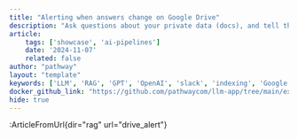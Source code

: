 ```yaml
---
title: "Alerting when answers change on Google Drive"
description: "Ask questions about your private data (docs), and tell the app to alert you whenever responses change. The app is always connected to your Google Docs folder and listening for changes. Whenever new relevant information is added to the data sources, the LLM decides if there is a substantial difference in response and notifies the user with a Slack message."
article:
    tags: ['showcase', 'ai-pipelines']
    date: '2024-11-07'
    related: false
author: "pathway"
layout: "template"
keywords: ['LLM', 'RAG', 'GPT', 'OpenAI', 'slack', 'indexing', 'Google Drive', 'Gdrive', 'docker']
docker_github_link: "https://github.com/pathwaycom/llm-app/tree/main/examples/pipelines/drive_alert"
hide: true
---
```


:ArticleFromUrl{dir="rag" url="drive_alert"}
